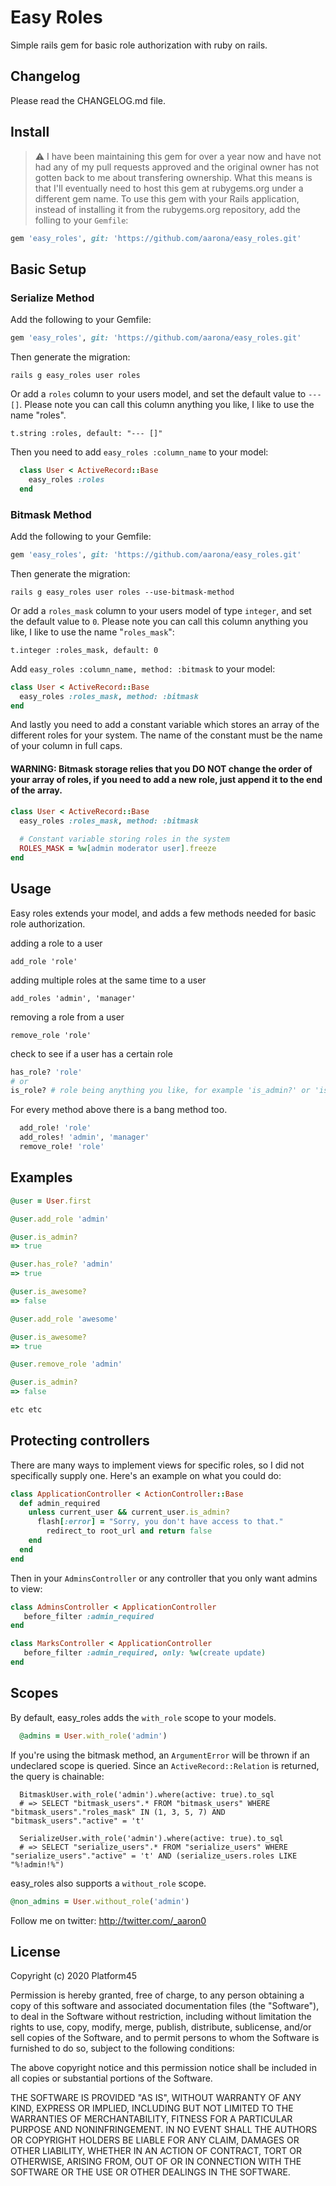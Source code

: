 # Easy Roles

Simple rails gem for basic role authorization with ruby on rails.

## Changelog

Please read the CHANGELOG.md file.

## Install
> :warning: I have been maintaining this gem for over a year now and have not had any of my pull requests approved and the original owner has not gotten back to me about transfering ownership. What this means is that I'll eventually need to host this gem at rubygems.org under a different gem name. To use this gem with your Rails application, instead of installing it from the rubygems.org repository, add the folling to your `Gemfile`:

```ruby
gem 'easy_roles', git: 'https://github.com/aarona/easy_roles.git'
```

## Basic Setup

### Serialize Method

Add the following to your Gemfile:

```ruby
gem 'easy_roles', git: 'https://github.com/aarona/easy_roles.git'
```

Then generate the migration:

```
rails g easy_roles user roles
```

Or add a `roles` column to your users model, and set the default value to `--- []`. Please note you can call this column anything you like, I like to use the name "roles".

```
t.string :roles, default: "--- []"
```

Then you need to add `easy_roles :column_name` to your model:

```ruby
  class User < ActiveRecord::Base
    easy_roles :roles
  end
```

### Bitmask Method

Add the following to your Gemfile:

```ruby
gem 'easy_roles', git: 'https://github.com/aarona/easy_roles.git'
```

Then generate the migration:

```  
rails g easy_roles user roles --use-bitmask-method
```

Or add a `roles_mask` column to your users model of type `integer`, and set the default value to `0`. Please note you can call this column anything you like, I like to use the name "`roles_mask`":

```
t.integer :roles_mask, default: 0
```

Add `easy_roles :column_name, method: :bitmask` to your model:

```ruby
class User < ActiveRecord::Base
  easy_roles :roles_mask, method: :bitmask
end
```

And lastly you need to add a constant variable which stores an array of the different roles for your system. The name of the constant must be the name of your column in full caps.

#### WARNING: Bitmask storage relies that you DO NOT change the order of your array of roles, if you need to add a new role, just append it to the end of the array.

```ruby
class User < ActiveRecord::Base
  easy_roles :roles_mask, method: :bitmask
  
  # Constant variable storing roles in the system
  ROLES_MASK = %w[admin moderator user].freeze
end
```

## Usage

Easy roles extends your model, and adds a few methods needed for basic role authorization.

adding a role to a user

```add_role 'role'```

adding multiple roles at the same time to a user

```add_roles 'admin', 'manager'```

removing a role from a user

```remove_role 'role'```

check to see if a user has a certain role

```ruby
has_role? 'role'
# or
is_role? # role being anything you like, for example 'is_admin?' or 'is_awesome?'
```

For every method above there is a bang method too.

```ruby
  add_role! 'role'
  add_roles! 'admin', 'manager'
  remove_role! 'role'
```

## Examples

```ruby
@user = User.first

@user.add_role 'admin'

@user.is_admin?
=> true

@user.has_role? 'admin'
=> true

@user.is_awesome?
=> false

@user.add_role 'awesome'

@user.is_awesome?
=> true

@user.remove_role 'admin'

@user.is_admin?
=> false

etc etc
```

## Protecting controllers

There are many ways to implement views for specific roles, so I did not specifically supply one. Here's an example on what you could do:

```ruby
class ApplicationController < ActionController::Base
  def admin_required
    unless current_user && current_user.is_admin?
      flash[:error] = "Sorry, you don't have access to that."
        redirect_to root_url and return false
    end
  end
end
```

Then in your `AdminsController` or any controller that you only want admins to view:

```ruby
class AdminsController < ApplicationController
   before_filter :admin_required
end

class MarksController < ApplicationController
   before_filter :admin_required, only: %w(create update)
end
```

## Scopes

By default, easy_roles adds the `with_role` scope to your models.

```ruby
  @admins = User.with_role('admin')
```

If you're using the bitmask method, an `ArgumentError` will be thrown if an undeclared scope is queried. Since an `ActiveRecord::Relation` is returned, the query is chainable:

```log
  BitmaskUser.with_role('admin').where(active: true).to_sql
  # => SELECT "bitmask_users".* FROM "bitmask_users" WHERE "bitmask_users"."roles_mask" IN (1, 3, 5, 7) AND "bitmask_users"."active" = 't'
  
  SerializeUser.with_role('admin').where(active: true).to_sql
  # => SELECT "serialize_users".* FROM "serialize_users" WHERE "serialize_users"."active" = 't' AND (serialize_users.roles LIKE "%!admin!%")
```

easy_roles also supports a `without_role` scope.

```ruby
@non_admins = User.without_role('admin')
```

Follow me on twitter: http://twitter.com/_aaron0

## License

Copyright (c) 2020 Platform45

Permission is hereby granted, free of charge, to any person obtaining
a copy of this software and associated documentation files (the
"Software"), to deal in the Software without restriction, including
without limitation the rights to use, copy, modify, merge, publish,
distribute, sublicense, and/or sell copies of the Software, and to
permit persons to whom the Software is furnished to do so, subject to
the following conditions:

The above copyright notice and this permission notice shall be
included in all copies or substantial portions of the Software.

THE SOFTWARE IS PROVIDED "AS IS", WITHOUT WARRANTY OF ANY KIND,
EXPRESS OR IMPLIED, INCLUDING BUT NOT LIMITED TO THE WARRANTIES OF
MERCHANTABILITY, FITNESS FOR A PARTICULAR PURPOSE AND
NONINFRINGEMENT. IN NO EVENT SHALL THE AUTHORS OR COPYRIGHT HOLDERS BE
LIABLE FOR ANY CLAIM, DAMAGES OR OTHER LIABILITY, WHETHER IN AN ACTION
OF CONTRACT, TORT OR OTHERWISE, ARISING FROM, OUT OF OR IN CONNECTION
WITH THE SOFTWARE OR THE USE OR OTHER DEALINGS IN THE SOFTWARE.

